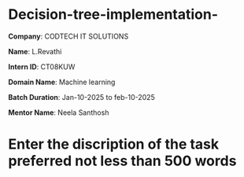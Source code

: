 # Decision-tree-implementation-

**Company**: CODTECH IT SOLUTIONS 

**Name**: L.Revathi

**Intern ID**: CT08KUW

**Domain Name**: Machine learning 

**Batch Duration**: Jan-10-2025 to feb-10-2025

**Mentor Name**: Neela Santhosh 

# Enter the discription of the task preferred not less than 500 words #


